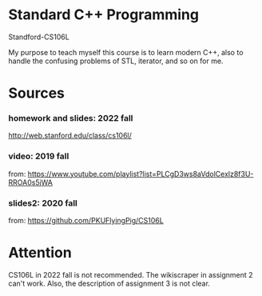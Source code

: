 # Standard C++ Programming
Standford-CS106L

My purpose to teach myself this course is to learn modern C++, also to handle the confusing problems of STL, iterator, and so on for me.

# Sources
### homework and slides: 2022 fall
http://web.stanford.edu/class/cs106l/
### video: 2019 fall
from: https://www.youtube.com/playlist?list=PLCgD3ws8aVdolCexlz8f3U-RROA0s5jWA
### slides2: 2020 fall  
from: https://github.com/PKUFlyingPig/CS106L

# Attention
CS106L in 2022 fall is not recommended. The wikiscraper in assignment 2 can't work. Also, the description of assignment 3 is not clear.
